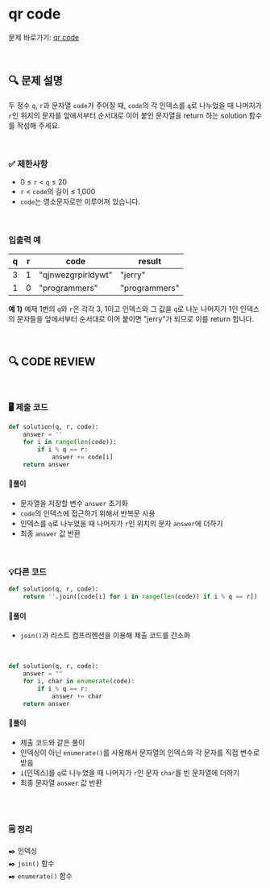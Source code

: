 # qr code

문제 바로가기: [qr code](https://school.programmers.co.kr/learn/courses/30/lessons/181903)

<br/>

## **🔍 문제 설명**

두 정수 `q`, `r`과 문자열 `code`가 주어질 때, `code`의 각 인덱스를 `q`로 나누었을 때 나머지가 `r`인 위치의 문자를 앞에서부터 순서대로 이어 붙인 문자열을 return 하는 solution 함수를 작성해 주세요.

<br/>

### **✅ 제한사항**

- 0 ≤ `r` < `q` ≤ 20
- `r` < `code`의 길이 ≤ 1,000
- `code`는 영소문자로만 이루어져 있습니다.
<br/>

### **입출력 예**


| q | r |        code        |    result     | 
|---|---|--------------------|---------------|
| 3 | 1 | "qjnwezgrpirldywt" |     "jerry"   |
| 1 | 0 |   "programmers"    | "programmers" |

**예 1)**
예제 1번의 `q`와 `r`은 각각 3, 1이고 인덱스와 그 값을 `q`로 나눈 나머지가 1인 인덱스의 문자들을 앞에서부터 순서대로 이어 붙이면 "jerry"가 되므로 이를 return 합니다.

<br/>

## **🔍 CODE REVIEW**
<br/>

### **🖥️ 제출 코드**

```python
def solution(q, r, code):
    answer = ''
    for i in range(len(code)):
        if i % q == r:
            answer += code[i]
    return answer
```

#### **📍풀이**

- 문자열을 저장할 변수 `answer` 초기화
- `code`의 인덱스에 접근하기 위해서 반복문 사용
- 인덱스를 `q`로 나누었을 때 나머지가 `r`인 위치의 문자 `answer`에 더하기
- 최종 `answer` 값 반환

<br/>

### **💡다른 코드**
```python
def solution(q, r, code):
    return ''.join([code[i] for i in range(len(code)) if i % q == r])
```

#### **📍풀이**

- `join()`과 리스트 컴프리헨션을 이용해 제출 코드를 간소화

<br/>

```python
def solution(q, r, code):
    answer = ""
    for i, char in enumerate(code):
        if i % q == r:
            answer += char
    return answer
```

#### **📍풀이**

- 제출 코드와 같은 풀이
- 인덱싱이 아닌 `enumerate()`를 사용해서 문자열의 인덱스와 각 문자를 직접 변수로 받음
- `i`(인덱스)를 `q`로 나누었을 때 나머지가 `r`인 문자 `char`를 빈 문자열에 더하기
- 최종 문자열 `answer` 값 반환
<br/>

  #
### **🗒️ 정리**
✒️ 인덱싱   
✒️ `join()` 함수   
✒️ `enumerate()` 함수